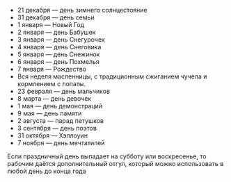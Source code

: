 * 21 декабря — день зимнего солнцестояние
* 31 декабря — день семьи
* 1 января — Новый Год
* 2 января — день Бабушек
* 3 января — день Снегурочек
* 4 января — день Снеговика
* 5 января — день Снежинок
* 6 января — день Похмелья
* 7 января — Рождество
* Вся неделя масленницы, с традиционным сжиганием чучела и кормлением с лопаты. 
* 23 февраля — день мальчиков
* 8 марта — день девочек
* 1 мая — день демонстраций
* 9 мая — день памяти
* 2 августа — парад петушков
* 3 сентября — день поэтов
* 31 октября — Хэллоуин
* 7 ноября — день мечтатилей 

Если праздничный день выпадает на субботу или воскресенье, то рабочим даётся дополнительный отгул, который можно использовать в любой день до конца года
